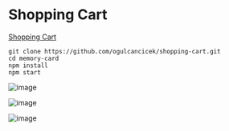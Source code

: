 # Shopping Cart

[Shopping Cart](https://ogulcancicek.github.io/shopping-cart/)

```
git clone https://github.com/ogulcancicek/shopping-cart.git
cd memory-card
npm install
npm start
```

![image](https://user-images.githubusercontent.com/57576342/189990483-9b71029d-2855-416e-9fc4-4b0ae20c4b2b.png)

![image](https://user-images.githubusercontent.com/57576342/189990526-fc363f82-7c3b-476c-9d8a-12ac5d59212d.png)

![image](https://user-images.githubusercontent.com/57576342/189990592-f327a1c8-730b-4ad1-a665-b67f48f40871.png)
